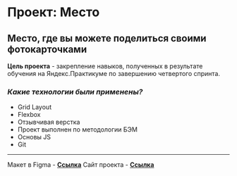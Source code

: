 # Проект: Место
## Место, где вы можете поделиться своими фотокарточками

**Цель проекта** - закрепление навыков, полученных в результате обучения на Яндекс.Практикуме по завершению четвертого спринта.

### *Какие технологии были применены?*
* Grid Layout
* Flexbox
* Отзывчивая верстка
* Проект выполнен по методологии БЭМ
* Основы JS
* Git

------
Макет в Figma - **[Ссылка](https://www.figma.com/file/2cn9N9jSkmxD84oJik7xL7/JavaScript.-Sprint-4?node-id=0%3A1&t=QrbRDN3EPaHIThDq-0)**
Сайт проекта - **[Ссылка]()**
